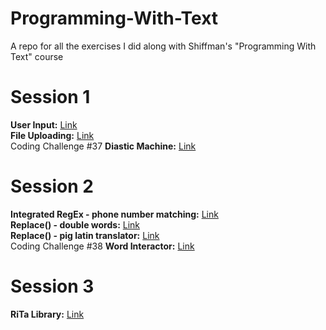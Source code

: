 # Programming-With-Text
A repo for all the exercises I did along with Shiffman's "Programming With Text" course

# Session 1
<b>User Input:</b> [Link](https://sphaericactus.github.io/Programming-With-Text/Session%201/1-User-Input/) <br>
<b>File Uploading:</b> [Link](https://sphaericactus.github.io/Programming-With-Text/Session%201/2-File-Uploading/) <br>
Coding Challenge #37 <b>Diastic Machine:</b> [Link](https://sphaericactus.github.io/Programming-With-Text/Session%201/3-Diastic-Machine/)

# Session 2
<b>Integrated RegEx - phone number matching:</b> [Link](https://sphaericactus.github.io/Programming-With-Text/Session%202/6-Integrated-RegEx-phone-number-matching/) <br>
<b>Replace() - double words:</b> [Link](https://sphaericactus.github.io/Programming-With-Text/Session%202/9.1-replace()-double-words/) <br>
<b>Replace() - pig latin translator:</b> [Link](https://sphaericactus.github.io/Programming-With-Text/Session%202/9.2-replace()-pig-latin-translator) <br>
Coding Challenge #38 <b>Word Interactor:</b> [Link](https://sphaericactus.github.io/Programming-With-Text/Session%202/CC-38-Word-Interactor)

# Session 3
<b>RiTa Library:</b> [Link](https://sphaericactus.github.io/Programming-With-Text/Session%203/1-RiTa-Library)
